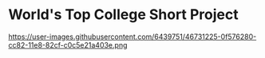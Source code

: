 # World's Top College Short Project

https://user-images.githubusercontent.com/6439751/46731225-0f576280-cc82-11e8-82cf-c0c5e21a403e.png
